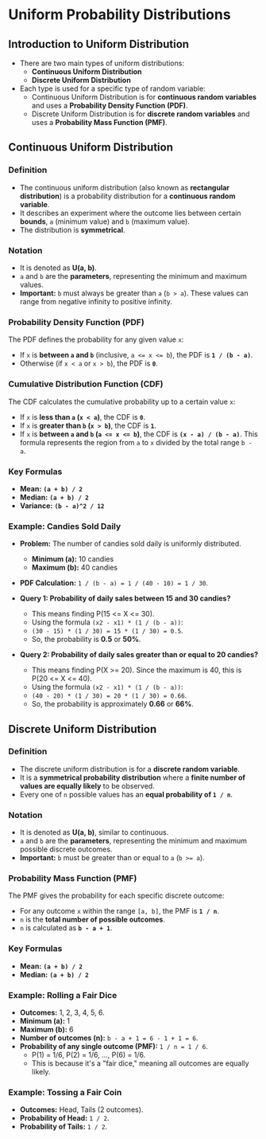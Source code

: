 # Uniform Probability Distributions

## Introduction to Uniform Distribution

*   There are two main types of uniform distributions:
    *   **Continuous Uniform Distribution**
    *   **Discrete Uniform Distribution**
*   Each type is used for a specific type of random variable:
    *   Continuous Uniform Distribution is for **continuous random variables** and uses a **Probability Density Function (PDF)**.
    *   Discrete Uniform Distribution is for **discrete random variables** and uses a **Probability Mass Function (PMF)**.

## Continuous Uniform Distribution

### Definition
*   The continuous uniform distribution (also known as **rectangular distribution**) is a probability distribution for a **continuous random variable**.
*   It describes an experiment where the outcome lies between certain **bounds**, `a` (minimum value) and `b` (maximum value).
*   The distribution is **symmetrical**.

### Notation
*   It is denoted as **U(a, b)**.
*   `a` and `b` are the **parameters**, representing the minimum and maximum values.
*   **Important:** `b` must always be greater than `a` (`b > a`). These values can range from negative infinity to positive infinity.

### Probability Density Function (PDF)
The PDF defines the probability for any given value `x`:
*   If `x` is **between `a` and `b`** (inclusive, `a <= x <= b`), the PDF is **`1 / (b - a)`**.
*   Otherwise (if `x < a` or `x > b`), the PDF is **`0`**.

### Cumulative Distribution Function (CDF)
The CDF calculates the cumulative probability up to a certain value `x`:
*   If `x` is **less than `a` (`x < a`)**, the CDF is **`0`**.
*   If `x` is **greater than `b` (`x > b`)**, the CDF is **`1`**.
*   If `x` is **between `a` and `b` (`a <= x <= b`)**, the CDF is **`(x - a) / (b - a)`**. This formula represents the region from `a` to `x` divided by the total range `b - a`.

### Key Formulas
*   **Mean:** **`(a + b) / 2`**
*   **Median:** **`(a + b) / 2`**
*   **Variance:** **`(b - a)^2 / 12`**

### Example: Candies Sold Daily
*   **Problem:** The number of candies sold daily is uniformly distributed.
    *   **Minimum (a):** 10 candies
    *   **Maximum (b):** 40 candies
*   **PDF Calculation:** `1 / (b - a) = 1 / (40 - 10) = 1 / 30`.

*   **Query 1: Probability of daily sales between 15 and 30 candies?**
    *   This means finding P(15 <= X <= 30).
    *   Using the formula `(x2 - x1) * (1 / (b - a))`:
    *   `(30 - 15) * (1 / 30) = 15 * (1 / 30) = 0.5`.
    *   So, the probability is **0.5** or **50%**.

*   **Query 2: Probability of daily sales greater than or equal to 20 candies?**
    *   This means finding P(X >= 20). Since the maximum is 40, this is P(20 <= X <= 40).
    *   Using the formula `(x2 - x1) * (1 / (b - a))`:
    *   `(40 - 20) * (1 / 30) = 20 * (1 / 30) = 0.66`.
    *   So, the probability is approximately **0.66** or **66%**.

## Discrete Uniform Distribution

### Definition
*   The discrete uniform distribution is for a **discrete random variable**.
*   It is a **symmetrical probability distribution** where a **finite number of values are equally likely** to be observed.
*   Every one of `n` possible values has an **equal probability of `1 / n`**.

### Notation
*   It is denoted as **U(a, b)**, similar to continuous.
*   `a` and `b` are the **parameters**, representing the minimum and maximum possible discrete outcomes.
*   **Important:** `b` must be greater than or equal to `a` (`b >= a`).

### Probability Mass Function (PMF)
The PMF gives the probability for each specific discrete outcome:
*   For any outcome `x` within the range `[a, b]`, the PMF is **`1 / n`**.
*   `n` is the **total number of possible outcomes**.
*   `n` is calculated as **`b - a + 1`**.

### Key Formulas
*   **Mean:** **`(a + b) / 2`**
*   **Median:** **`(a + b) / 2`**

### Example: Rolling a Fair Dice
*   **Outcomes:** 1, 2, 3, 4, 5, 6.
*   **Minimum (a):** 1
*   **Maximum (b):** 6
*   **Number of outcomes (n):** `b - a + 1 = 6 - 1 + 1 = 6`.
*   **Probability of any single outcome (PMF):** `1 / n = 1 / 6`.
    *   P(1) = 1/6, P(2) = 1/6, ..., P(6) = 1/6.
    *   This is because it's a "fair dice," meaning all outcomes are equally likely.

### Example: Tossing a Fair Coin
*   **Outcomes:** Head, Tails (2 outcomes).
*   **Probability of Head:** `1 / 2`.
*   **Probability of Tails:** `1 / 2`.

